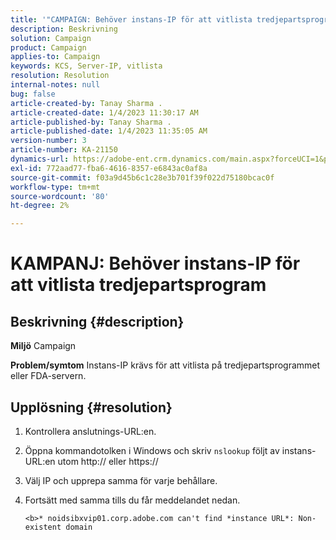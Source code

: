 ```yaml
---
title: '"CAMPAIGN: Behöver instans-IP för att vitlista tredjepartsprogram'
description: Beskrivning
solution: Campaign
product: Campaign
applies-to: Campaign
keywords: KCS, Server-IP, vitlista
resolution: Resolution
internal-notes: null
bug: false
article-created-by: Tanay Sharma .
article-created-date: 1/4/2023 11:30:17 AM
article-published-by: Tanay Sharma .
article-published-date: 1/4/2023 11:35:05 AM
version-number: 3
article-number: KA-21150
dynamics-url: https://adobe-ent.crm.dynamics.com/main.aspx?forceUCI=1&pagetype=entityrecord&etn=knowledgearticle&id=57c7d027-238c-ed11-81ac-6045bd006a22
exl-id: 772aad77-fba6-4616-8357-e6843ac0af8a
source-git-commit: f03a9d45b6c1c28e3b701f39f022d75180bcac0f
workflow-type: tm+mt
source-wordcount: '80'
ht-degree: 2%

---
```


# KAMPANJ: Behöver instans-IP för att vitlista tredjepartsprogram

## Beskrivning {#description}

<b>Miljö</b>
Campaign


<b>Problem/symtom</b>
Instans-IP krävs för att vitlista på tredjepartsprogrammet eller FDA-servern.


## Upplösning {#resolution}


1. Kontrollera anslutnings-URL:en.
2. Öppna kommandotolken i Windows och skriv `nslookup` följt av instans-URL:en utom http:// eller https://
3. Välj IP och upprepa samma för varje behållare.
4. Fortsätt med samma tills du får meddelandet nedan.

   `<b>* noidsibxvip01.corp.adobe.com can't find *instance URL*: Non-existent domain`
